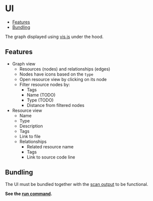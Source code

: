 # UI

- [Features](#features)
- [Bundling](#bundling)

The graph displayed using [vis.js](https://visjs.org/) under the hood.

## Features

- Graph view
  - Resources (nodes) and relationships (edges)
  - Nodes have icons based on the `type`
  - Open resource view by clicking on its node
  - Filter resource nodes by:
    - Tags
    - Name (TODO)
    - Type (TODO)
    - Distance from filtered nodes
- Resource view
  - Name
  - Type
  - Description
  - Tags
  - Link to file
  - Relationships
    - Related resource name
    - Tags
    - Link to source code line

## Bundling

The UI must be bundled together with the [scan output](../scanner/README.md#scan-output) to be functional.

__See the [run command](../cli/README.md#run).__
